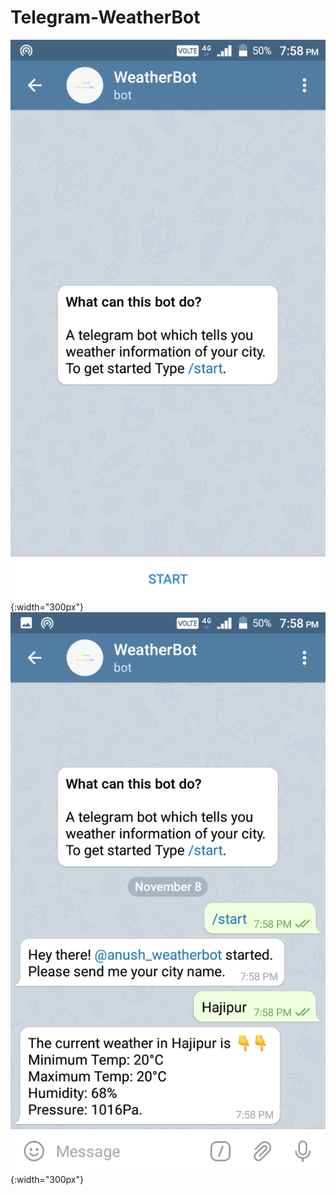 # Telegram-WeatherBot

![Image](./images/Screenshot-1.png){:width="300px"}
![Image](./images/Screenshot-2.png){:width="300px"}
